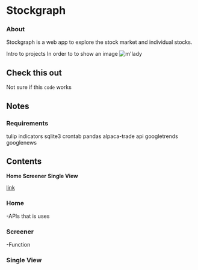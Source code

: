# Stockgraph

### About

Stockgraph is a web app to explore the stock market and individual stocks.

Intro to projects
In order to to show an image
![m'lady](https://i.imgur.com/v8IVDka.jpg)

## Check this out

Not sure if this `code` works

## Notes

### Requirements

tulip indicators
sqlite3
crontab
pandas
alpaca-trade api
googletrends
googlenews

## Contents

**Home**
**Screener**
**Single View**

[link](https://example.com)

### Home

-APIs that is uses

### Screener

-Function

### Single View
